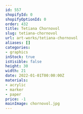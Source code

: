```yaml
---
id: 557
shopifyId: 0
shopifyOptionId: 0
order: 432
title: Tetiana Chornovol
slug: tetiana-chornovol
url: art-works/tetiana-chornovol
aliases: []
categories:
- graphics
inStock: true
isVisible: false
height: 30
width: 21
date: 2022-01-01T00:00:00Z
materials:
- acrylic
- marker
- paper
price: -1
mainImage: chornovol.jpg
---
```

